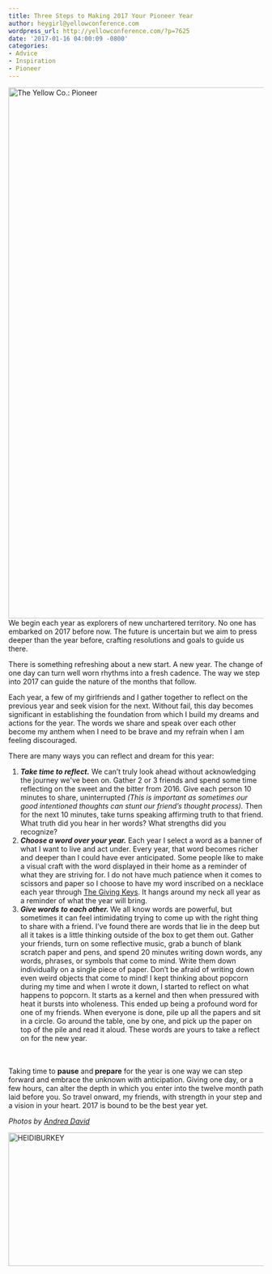 ```yaml
---
title: Three Steps to Making 2017 Your Pioneer Year
author: heygirl@yellowconference.com
wordpress_url: http://yellowconference.com/?p=7625
date: '2017-01-16 04:00:09 -0800'
categories:
- Advice
- Inspiration
- Pioneer
---
```

<p> <a href="http://yellowconference.com/wp-content/uploads/2017/01/PIONEER6.jpg"><img class="aligncenter wp-image-7628" src="http://yellowconference.com/wp-content/uploads/2017/01/PIONEER6.jpg" alt="The Yellow Co.: Pioneer" width="700" height="1050" /></a>We begin each year as explorers of new unchartered territory. No one has embarked on 2017 before now. The future is uncertain but we aim to press deeper than the year before, crafting resolutions and goals to guide us there.  </p>
<p>There is something refreshing about a new start. A new year. The change of one day can turn well worn rhythms into a fresh cadence. The way we step into 2017 can guide the nature of the months that follow.</p>
<p>Each year, a few of my girlfriends and I gather together to reflect on the previous year and seek vision for&nbsp;the next. Without fail, this day becomes significant in establishing the foundation from which I build my dreams and actions for the year. The words we share and speak over each other become my anthem when I need to be brave and my refrain when I am feeling discouraged.</p>
<p>There are many ways you can reflect and dream for this year:</p>
<ol>
<li style="font-weight: 400;"><em><b>Take time to reflect.</b></em>  We can&rsquo;t truly look ahead without acknowledging the journey we've been on. Gather 2 or 3 friends and spend some time reflecting on the sweet and the bitter from 2016. Give each person 10 minutes to share, uninterrupted <em>(This is important as sometimes our good intentioned thoughts can stunt our friend&rsquo;s thought process).</em> Then for the next 10 minutes, take turns speaking affirming truth to&nbsp;that friend. What truth did you hear in her words?&nbsp;What strengths did you recognize?&nbsp; </li>
<li style="font-weight: 400;"><em><b>Choose a word over your year.</b></em>  Each year I select a word as a banner of what I want to live and act under. Every year, that word becomes richer and deeper than I could have ever anticipated. Some people like to make a visual craft with the word displayed in their home as a reminder of what they are striving for. I do not have much patience when it comes to scissors and paper so I choose to have my word inscribed on a necklace each year through <a href="https://www.thegivingkeys.com/" target="_blank">The Giving Keys</a>. It hangs around my neck all year as a reminder of what the year will bring.  </li>
<li style="font-weight: 400;"><em><b>Give words to each other. </b></em> We all know words are powerful, but sometimes it can feel intimidating trying to come up with the right thing to share with a friend. I&rsquo;ve found there are words that lie in the deep but all it takes is a little thinking outside of the box to get them out. Gather your friends, turn on some reflective music, grab a bunch of blank scratch paper and pens, and spend 20 minutes writing down words, any words, phrases, or symbols that come to mind. Write them down individually on a single piece of paper. Don&rsquo;t be afraid of writing down even weird objects that come to mind! I kept thinking about popcorn during my time and when I wrote it down, I started to reflect on what happens to popcorn. It starts as a kernel and then when pressured with heat it bursts into wholeness. This ended up being a profound word for one of my friends. When everyone is done, pile up all the papers and sit in a circle. Go around the table, one by one, and pick up the paper on top of the pile and read it aloud. These words are yours to take a reflect on for the new year.  </li><br />
</ol><br />
 Taking time to <strong>pause</strong> and<strong> prepare</strong> for the year is one way we can step forward and embrace the unknown with anticipation. Giving one day, or a few hours, can alter the depth in which you enter into the twelve month path laid before you. So travel onward, my friends, with strength in your step and a vision in your heart. 2017 is bound to be the best year yet. </p>
<p><em>Photos by <a href="http://andreadavid.co/" target="_blank">Andrea&nbsp;David</a></em></p>
<p><a href="http://www.heidiburkey.com/" target="_blank"><img class="aligncenter size-full wp-image-5594" src="http://yellowconference.com/wp-content/uploads/2016/05/HEIDIBURKEY.jpg" alt="HEIDIBURKEY" width="700" height="264" /></a></p>
